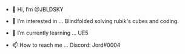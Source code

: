 - 👋 Hi, I’m @JBLDSKY
- 👀 I’m interested in ...
Blindfolded solving rubik's cubes and coding.

- 🌱 I’m currently learning ...
UE5

- 📫 How to reach me ...
Discord: Jord#0004

<!---
JBLDKY/JBLDKY is a ✨ special ✨ repository because its `README.md` (this file) appears on your GitHub profile.
You can click the Preview link to take a look at your changes.
--->
